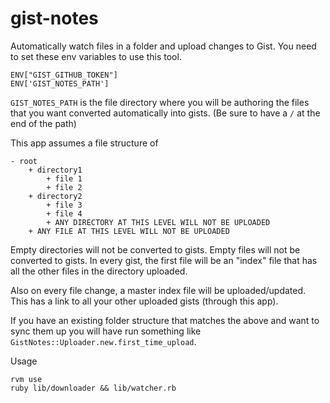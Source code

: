 # gist-notes

Automatically watch files in a folder and upload changes to Gist. You need to set these env variables to use this tool.

```
ENV["GIST_GITHUB_TOKEN"]
ENV['GIST_NOTES_PATH']
```

`GIST_NOTES_PATH` is the file directory where you will be authoring the files that you want converted automatically into gists. (Be sure to have a `/` at the end of the path)

This app assumes a file structure of

```
- root
    + directory1
        + file 1
        + file 2
    + directory2
        + file 3
        + file 4
        + ANY DIRECTORY AT THIS LEVEL WILL NOT BE UPLOADED
    + ANY FILE AT THIS LEVEL WILL NOT BE UPLOADED 
```

Empty directories will not be converted to gists. Empty files will not be converted to gists. In every gist, the first file will be an "index" file that has all the other files in the directory uploaded.

Also on every file change, a master index file will be uploaded/updated. This has a link to all your other uploaded gists (through this app).

If you have an existing folder structure that matches the above and want to sync them up you will have run something like `GistNotes::Uploader.new.first_time_upload`.

Usage

```
rvm use
ruby lib/downloader && lib/watcher.rb
```